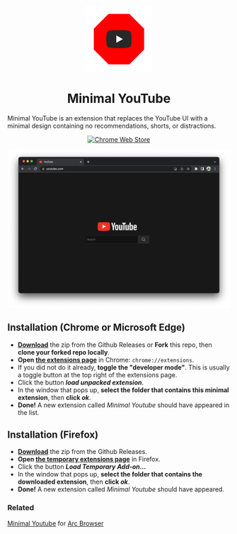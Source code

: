 <div align="center">
  <img src="assets/logo.png" width="150">
  <h1>Minimal YouTube</h1>
</div>

Minimal YouTube is an extension that replaces the YouTube UI with a minimal design containing no recommendations, shorts, or distractions.

<p align="center">
  <a rel="noreferrer noopener" href="https://chrome.google.com/webstore/detail/minimal-youtube/imnffafnaoooaedkhappfhomnnpigogk">
    <img alt="Chrome Web Store" src="https://img.shields.io/badge/Chrome-141e24.svg?&style=for-the-badge&logo=google-chrome&logoColor=white" >
  </a>
</p>

<p align="center">
  <img src="assets/screenshot.png" width="1080">
</p>

## Installation (Chrome or Microsoft Edge)
- **[Download](https://github.com/dephraiim/minimal-youtube/releases/download/1.0.0/minimal_youtube-1.0.0.zip)** the zip from the Github Releases or  **Fork** this repo, then **clone your forked repo locally**.
- **Open [the extensions page](chrome://extensions)** in Chrome: `chrome://extensions`.
- If you did not do it already, **toggle the "developer mode"**. This is usually a toggle button at the top right of the extensions page.
- Click the button **_load unpacked extension_**.
- In the window that pops up, **select the folder that contains this minimal extension**, then **click _ok_**.
- **Done!** A new extension called _Minimal Youtube_ should have appeared in the list.

## Installation (Firefox)
- **[Download](https://github.com/dephraiim/minimal-youtube/releases/download/1.0.0/minimal_youtube-1.0.0.zip)** the zip from the Github Releases.
- **Open [the temporary extensions page](about:debugging#/runtime/this-firefox)** in Firefox.
- Click the button **_Load Temporary Add-on..._**
- In the window that pops up, **select the folder that contains the downloaded extension**, then **click _ok_**.
- **Done!** A new extension called _Minimal Youtube_ should have appeared.



### Related

[Minimal Youtube](https://github.com/0kzh/minimal-youtube/) for [Arc Browser](https://arc.internet)